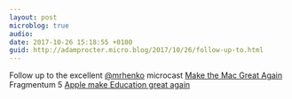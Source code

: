 ```yaml
---
layout: post
microblog: true
audio: 
date: 2017-10-26 15:18:55 +0100
guid: http://adamprocter.micro.blog/2017/10/26/follow-up-to.html
---
```

Follow up to the excellent [@mrhenko](https://micro.blog/mrhenko) microcast [Make the Mac Great Again](http://blog.henrikcarlsson.se/2017/10/microcast-56-make-the-mac-great-again/)
Fragmentum 5 [Apple make Education great again](http://fragmentum.adamprocter.co.uk/episode-5-apple-make-education-great-again/)
